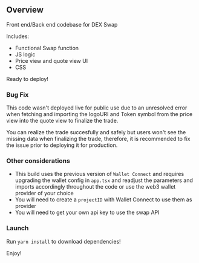 ## Overview

Front end/Back end codebase for DEX Swap

Includes:

* Functional Swap function
* JS logic
* Price view and quote view UI
* CSS

Ready to deploy!

### Bug Fix

This code wasn't deployed live for public use due to an unresolved error when fetching and importing the logoURI and Token symbol from the price view into the quote view to finalize the trade.

You can realize the trade succesfully and safely but users won't see the missing data when finalizing the trade, therefore, it is recommended to fix the issue prior to deploying it for production.

### Other considerations

* This build uses the previous version of `Wallet Connect` and requires upgrading the wallet config in `app.tsx` and readjust the parameters and imports accordingly throughout the code or use the web3 wallet provider of your choice
* You will need to create a `projectID` with Wallet Connect to use them as provider
* You will need to get your own api key to use the swap API


### Launch

Run `yarn install` to download dependencies!

Enjoy!
